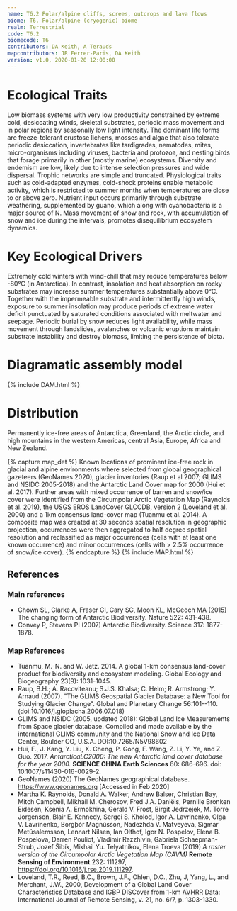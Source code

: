 ```yaml
---
name: T6.2 Polar/alpine cliffs, screes, outcrops and lava flows
biome: T6. Polar/alpine (cryogenic) biome
realm: Terrestrial
code: T6.2
biomecode: T6
contributors: DA Keith, A Terauds
mapcontributors: JR Ferrer-Paris, DA Keith
version: v1.0, 2020-01-20 12:00:00
---
```

# Ecological Traits
 
Low biomass systems with very low productivity constrained by extreme cold, desiccating winds, skeletal substrates, periodic mass movement and in polar regions by seasonally low light intensity. The dominant life forms are freeze-tolerant crustose lichens, mosses and algae that also tolerate periodic desiccation, invertebrates like tardigrades, nematodes, mites, micro-organisms including viruses, bacteria and protozoa, and nesting birds that forage primarily in other (mostly marine) ecosystems. Diversity and endemism are low, likely due to intense selection pressures and wide dispersal. Trophic networks are simple and truncated. Physiological traits such as cold-adapted enzymes, cold-shock proteins enable metabolic activity, which is restricted to summer months when temperatures are close to or above zero. Nutrient input occurs primarily through substrate weathering, supplemented by guano, which along with cyanobacteria is a major source of N. Mass movement of snow and rock, with accumulation of snow and ice during the intervals, promotes disequilibrium ecosystem dynamics.
 
# Key Ecological Drivers
 
Extremely cold winters with wind-chill that may reduce temperatures below -80°C (in Antarctica). In contrast, insolation and heat absorption on rocky substrates may increase summer temperatures substantially above 0°C. Together with the impermeable substrate and intermittently high winds, exposure to summer insolation may produce periods of extreme water deficit punctuated by saturated conditions associated with meltwater and seepage. Periodic burial by snow reduces light availability, while mass movement through landslides, avalanches or volcanic eruptions maintain substrate instability and destroy biomass, limiting the persistence of biota.
 
# Diagramatic assembly model
 
{% include DAM.html %}
 
# Distribution
 
Permanently ice-free areas of Antarctica, Greenland, the Arctic circle, and high mountains in the western Americas, central Asia, Europe, Africa and New Zealand.

{% capture map_det %}
Known locations of prominent ice-free rock in glacial and alpine environments where selected from global geographical gazeteers (GeoNames 2020), glacier inventories (Raup et al 2007; GLIMS and NSIDC 2005-2018) and the Antarctic Land Cover map for 2000 (Hui et al. 2017). Further areas with mixed occurrence of barren and snow/ice cover were identified from the Circumpolar Arctic Vegetation Map (Raynolds et al. 2019), the USGS EROS LandCover GLCCDB, version 2 (Loveland et al. 2000)  and a 1km consensus land-cover map (Tuanmu et al. 2014). A composite map was created at 30 seconds spatial resolution in geographic projection, occurrences were then aggregated to half degree spatial resolution and reclassified as major occurrences (cells with at least one known occurrence) and minor occurrences (cells with > 2.5% occurrence of snow/ice cover).
{% endcapture %}
{% include MAP.html %}

## References
### Main references
* Chown SL, Clarke A, Fraser CI, Cary SC, Moon KL, McGeoch MA (2015) The changing form of Antarctic Biodiversity. Nature 522: 431-438. 
* Convey P, Stevens PI (2007) Antarctic Biodiversity. Science 317: 1877-1878.  
### Map References
* Tuanmu, M.-N. and W. Jetz. 2014. A global 1-km consensus land-cover product for biodiversity and ecosystem modeling. Global Ecology and Biogeography 23(9): 1031-1045.
* Raup, B.H.; A. Racoviteanu; S.J.S. Khalsa; C. Helm; R. Armstrong; Y. Arnaud (2007).  "The GLIMS Geospatial Glacier Database: a New Tool for Studying Glacier Change".  Global and Planetary Change 56:101--110. (doi:10.1016/j.gloplacha.2006.07.018)
* GLIMS and NSIDC (2005, updated 2018): Global Land Ice Measurements from Space glacier database.  Compiled and made available by the international GLIMS community and the National Snow and Ice Data Center, Boulder CO, U.S.A.  DOI:10.7265/N5V98602
* Hui, F., J. Kang, Y. Liu, X. Cheng, P. Gong, F. Wang, Z. Li, Y. Ye, and Z. Guo. 2017. *AntarcticaLC2000: The new Antarctic land cover database for the year 2000.* **SCIENCE CHINA Earth Sciences** 60: 686-696. doi: 10.1007/s11430-016-0029-2.
* GeoNames (2020) The GeoNames geographical database. https://www.geonames.org [Accessed in Feb 2020]
* Martha K. Raynolds, Donald A. Walker, Andrew Balser, Christian Bay, Mitch Campbell, Mikhail M. Cherosov, Fred J.A. Daniëls, Pernille Bronken Eidesen, Ksenia A. Ermokhina, Gerald V. Frost, Birgit Jedrzejek, M. Torre Jorgenson, Blair E. Kennedy, Sergei S. Kholod, Igor A. Lavrinenko, Olga V. Lavrinenko, Borgþór Magnússon, Nadezhda V. Matveyeva, Sigmar Metúsalemsson, Lennart Nilsen, Ian Olthof, Igor N. Pospelov, Elena B. Pospelova, Darren Pouliot, Vladimir Razzhivin, Gabriela Schaepman-Strub, Jozef Šibík, Mikhail Yu. Telyatnikov, Elena Troeva (2019) *A raster version of the Circumpolar Arctic Vegetation Map (CAVM)* **Remote Sensing of Environment** 232: 111297, https://doi.org/10.1016/j.rse.2019.111297.
*  Loveland, T.R., Reed, B.C., Brown, J.F., Ohlen, D.O., Zhu, J, Yang, L., and Merchant, J.W., 2000, Development of a Global Land Cover Characteristics Database and IGBP DISCover from 1-km AVHRR Data: International Journal of Remote Sensing, v. 21, no. 6/7, p. 1303-1330.
